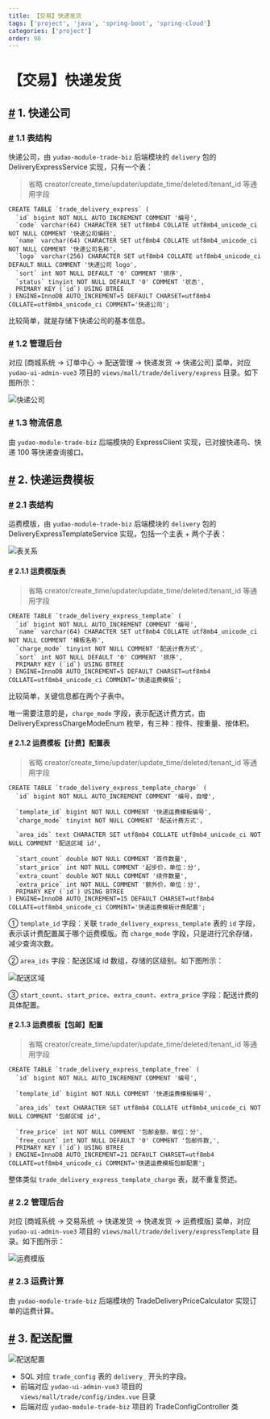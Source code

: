 ```yaml
---
title: 【交易】快递发货
tags: ['project', 'java', 'spring-boot', 'spring-cloud']
categories: ['project']
order: 98
---
```

# 【交易】快递发货

## [#](#_1-快递公司) 1. 快递公司

 ### [#](#_1-1-表结构) 1.1 表结构

 快递公司，由 `yudao-module-trade-biz` 后端模块的 `delivery` 包的 DeliveryExpressService 实现，只有一个表：

 
> 省略 creator/create\_time/updater/update\_time/deleted/tenant\_id 等通用字段

 
```
CREATE TABLE `trade_delivery_express` (
  `id` bigint NOT NULL AUTO_INCREMENT COMMENT '编号',
  `code` varchar(64) CHARACTER SET utf8mb4 COLLATE utf8mb4_unicode_ci NOT NULL COMMENT '快递公司编码',
  `name` varchar(64) CHARACTER SET utf8mb4 COLLATE utf8mb4_unicode_ci NOT NULL COMMENT '快递公司名称',
  `logo` varchar(256) CHARACTER SET utf8mb4 COLLATE utf8mb4_unicode_ci DEFAULT NULL COMMENT '快递公司 logo',
  `sort` int NOT NULL DEFAULT '0' COMMENT '排序',
  `status` tinyint NOT NULL DEFAULT '0' COMMENT '状态',
  PRIMARY KEY (`id`) USING BTREE
) ENGINE=InnoDB AUTO_INCREMENT=5 DEFAULT CHARSET=utf8mb4 COLLATE=utf8mb4_unicode_ci COMMENT='快递公司';

```
比较简单，就是存储下快递公司的基本信息。

 ### [#](#_1-2-管理后台) 1.2 管理后台

 对应 [商城系统 -> 订单中心 -> 配送管理 -> 快递发货 -> 快递公司] 菜单，对应 `yudao-ui-admin-vue3` 项目的 `views/mall/trade/delivery/express` 目录。如下图所示：

 ![快递公司](https://cloud.iocoder.cn/img/%E5%95%86%E5%9F%8E%E6%89%8B%E5%86%8C/%E5%BF%AB%E9%80%92%E5%8F%91%E8%B4%A7/%E5%BF%AB%E9%80%92%E5%85%AC%E5%8F%B8-%E7%AE%A1%E7%90%86%E5%90%8E%E5%8F%B0.png)

 ### [#](#_1-3-物流信息) 1.3 物流信息

 由 `yudao-module-trade-biz` 后端模块的 ExpressClient 实现，已对接快递鸟、快递 100 等快递查询接口。

 ## [#](#_2-快递运费模板) 2. 快递运费模板

 ### [#](#_2-1-表结构) 2.1 表结构

 运费模版，由 `yudao-module-trade-biz` 后端模块的 `delivery` 包的 DeliveryExpressTemplateService 实现，包括一个主表 + 两个子表：

 ![表关系](https://cloud.iocoder.cn/img/%E5%95%86%E5%9F%8E%E6%89%8B%E5%86%8C/%E5%BF%AB%E9%80%92%E5%8F%91%E8%B4%A7/%E8%BF%90%E8%B4%B9%E6%A8%A1%E7%89%88-%E8%A1%A8%E5%85%B3%E7%B3%BB.png)

 #### [#](#_2-1-1-运费模版表) 2.1.1 运费模版表

 
> 省略 creator/create\_time/updater/update\_time/deleted/tenant\_id 等通用字段

 
```
CREATE TABLE `trade_delivery_express_template` (
  `id` bigint NOT NULL AUTO_INCREMENT COMMENT '编号',
  `name` varchar(64) CHARACTER SET utf8mb4 COLLATE utf8mb4_unicode_ci NOT NULL COMMENT '模板名称',
  `charge_mode` tinyint NOT NULL COMMENT '配送计费方式',
  `sort` int NOT NULL DEFAULT '0' COMMENT '排序',
  PRIMARY KEY (`id`) USING BTREE
) ENGINE=InnoDB AUTO_INCREMENT=5 DEFAULT CHARSET=utf8mb4 COLLATE=utf8mb4_unicode_ci COMMENT='快递运费模板';

```
比较简单，关键信息都在两个子表中。

 唯一需要注意的是，`charge_mode` 字段，表示配送计费方式，由 DeliveryExpressChargeModeEnum 枚举，有三种：按件、按重量、按体积。

 #### [#](#_2-1-2-运费模板【计费】配置表) 2.1.2 运费模板【计费】配置表

 
> 省略 creator/create\_time/updater/update\_time/deleted/tenant\_id 等通用字段

 
```
CREATE TABLE `trade_delivery_express_template_charge` (
  `id` bigint NOT NULL AUTO_INCREMENT COMMENT '编号，自增',
  
  `template_id` bigint NOT NULL COMMENT '快递运费模板编号',
  `charge_mode` tinyint NOT NULL COMMENT '配送计费方式',
  
  `area_ids` text CHARACTER SET utf8mb4 COLLATE utf8mb4_unicode_ci NOT NULL COMMENT '配送区域 id',
  
  `start_count` double NOT NULL COMMENT '首件数量',
  `start_price` int NOT NULL COMMENT '起步价，单位：分',
  `extra_count` double NOT NULL COMMENT '续件数量',
  `extra_price` int NOT NULL COMMENT '额外价，单位：分',
  PRIMARY KEY (`id`) USING BTREE
) ENGINE=InnoDB AUTO_INCREMENT=15 DEFAULT CHARSET=utf8mb4 COLLATE=utf8mb4_unicode_ci COMMENT='快递运费模板计费配置';

```
① `template_id` 字段：关联 `trade_delivery_express_template` 表的 `id` 字段，表示该计费配置属于哪个运费模版。而 `charge_mode` 字段，只是进行冗余存储，减少查询次数。

 ② `area_ids` 字段：配送区域 id 数组，存储的区级别。如下图所示：

 ![配送区域](https://cloud.iocoder.cn/img/%E5%95%86%E5%9F%8E%E6%89%8B%E5%86%8C/%E5%BF%AB%E9%80%92%E5%8F%91%E8%B4%A7/%E8%BF%90%E8%B4%B9%E8%AE%A1%E8%B4%B9%E9%85%8D%E7%BD%AE-%E9%85%8D%E9%80%81%E5%8C%BA%E5%9F%9F.png)

 ③ `start_count`、`start_price`、`extra_count`、`extra_price` 字段：配送计费的具体配置。

 #### [#](#_2-1-3-运费模板【包邮】配置) 2.1.3 运费模板【包邮】配置

 
> 省略 creator/create\_time/updater/update\_time/deleted/tenant\_id 等通用字段

 
```
CREATE TABLE `trade_delivery_express_template_free` (
  `id` bigint NOT NULL AUTO_INCREMENT COMMENT '编号',
  
  `template_id` bigint NOT NULL COMMENT '快递运费模板编号',
  
  `area_ids` text CHARACTER SET utf8mb4 COLLATE utf8mb4_unicode_ci NOT NULL COMMENT '包邮区域 id',
  
  `free_price` int NOT NULL COMMENT '包邮金额，单位：分',
  `free_count` int NOT NULL DEFAULT '0' COMMENT '包邮件数,',
  PRIMARY KEY (`id`) USING BTREE
) ENGINE=InnoDB AUTO_INCREMENT=21 DEFAULT CHARSET=utf8mb4 COLLATE=utf8mb4_unicode_ci COMMENT='快递运费模板包邮配置';

```
整体类似 `trade_delivery_express_template_charge` 表，就不重复赘述。

 ### [#](#_2-2-管理后台) 2.2 管理后台

 对应 [商城系统 -> 交易系统 -> 快递发货 -> 快递发货 -> 运费模版] 菜单，对应 `yudao-ui-admin-vue3` 项目的 `views/mall/trade/delivery/expressTemplate` 目录。如下图所示：

 ![运费模版](https://cloud.iocoder.cn/img/%E5%95%86%E5%9F%8E%E6%89%8B%E5%86%8C/%E5%BF%AB%E9%80%92%E5%8F%91%E8%B4%A7/%E8%BF%90%E8%B4%B9%E6%A8%A1%E7%89%88-%E7%AE%A1%E7%90%86%E5%90%8E%E5%8F%B0.png)

 ### [#](#_2-3-运费计算) 2.3 运费计算

 由 `yudao-module-trade-biz` 后端模块的 TradeDeliveryPriceCalculator 实现订单的运费计算。

 ## [#](#_3-配送配置) 3. 配送配置

 ![配送配置](https://cloud.iocoder.cn/img/%E5%95%86%E5%9F%8E%E6%89%8B%E5%86%8C/%E5%BF%AB%E9%80%92%E5%8F%91%E8%B4%A7/%E9%85%8D%E9%80%81%E9%85%8D%E7%BD%AE.png)

 * SQL 对应 `trade_config` 表的 `delivery_` 开头的字段。
* 前端对应 `yudao-ui-admin-vue3` 项目的 `views/mall/trade/config/index.vue` 目录
* 后端对应 `yudao-module-trade-biz` 项目的 TradeConfigController 类
